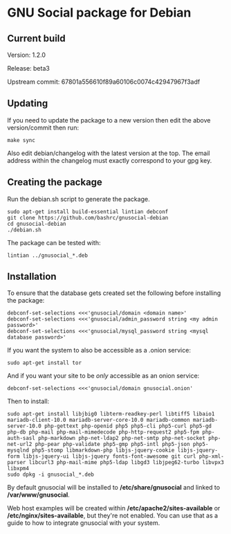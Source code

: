 GNU Social package for Debian
=============================

Current build
-------------

Version: 1.2.0

Release: beta3

Upstream commit: 67801a556610f89a60106c0074c42947967f3adf

Updating
--------

If you need to update the package to a new version then edit the above version/commit then run:

    make sync

Also edit debian/changelog with the latest version at the top. The email address within the changelog must exactly correspond to your gpg key.

Creating the package
--------------------

Run the debian.sh script to generate the package.

    sudo apt-get install build-essential lintian debconf
    git clone https://github.com/bashrc/gnusocial-debian
    cd gnusocial-debian
    ./debian.sh

The package can be tested with:

    lintian ../gnusocial_*.deb

Installation
------------

To ensure that the database gets created set the following before installing the package:

    debconf-set-selections <<<'gnusocial/domain <domain name>'
    debconf-set-selections <<<'gnusocial/admin_password string <my admin password>'
    debconf-set-selections <<<'gnusocial/mysql_password string <mysql database password>'

If you want the system to also be accessible as a .onion service:

    sudo apt-get install tor

And if you want your site to be _only_ accessible as an onion service:

    debconf-set-selections <<<'gnusocial/domain gnusocial.onion'

Then to install:

    sudo apt-get install libjbig0 libterm-readkey-perl libtiff5 libaio1 mariadb-client-10.0 mariadb-server-core-10.0 mariadb-common mariadb-server-10.0 php-gettext php-openid php5 php5-cli php5-curl php5-gd php-db php-mail php-mail-mimedecode php-http-request2 php5-fpm php-auth-sasl php-markdown php-net-ldap2 php-net-smtp php-net-socket php-net-url2 php-pear php-validate php5-gmp php5-intl php5-json php5-mysqlnd php5-stomp libmarkdown-php libjs-jquery-cookie libjs-jquery-form libjs-jquery-ui libjs-jquery fonts-font-awesome git curl php-xml-parser libcurl3 php-mail-mime php5-ldap libgd3 libjpeg62-turbo libvpx3 libxpm4
    sudo dpkg -i gnusocial_*.deb

By default gnusocial will be installed to **/etc/share/gnusocial** and linked to **/var/www/gnusocial**.

Web host examples will be created within **/etc/apache2/sites-available** or **/etc/nginx/sites-available**, but they're not enabled. You can use that as a guide to how to integrate gnusocial with your system.
